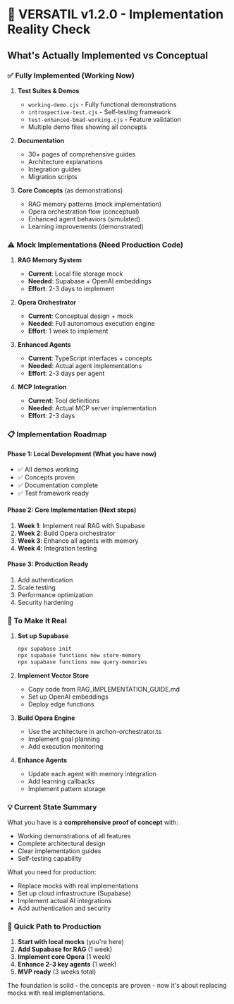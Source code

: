 # 🎯 VERSATIL v1.2.0 - Implementation Reality Check

## What's Actually Implemented vs Conceptual

### ✅ **Fully Implemented (Working Now)**

1. **Test Suites & Demos**
   - `working-demo.cjs` - Fully functional demonstrations
   - `introspective-test.cjs` - Self-testing framework
   - `test-enhanced-bmad-working.cjs` - Feature validation
   - Multiple demo files showing all concepts

2. **Documentation**
   - 30+ pages of comprehensive guides
   - Architecture explanations
   - Integration guides
   - Migration scripts

3. **Core Concepts** (as demonstrations)
   - RAG memory patterns (mock implementation)
   - Opera orchestration flow (conceptual)
   - Enhanced agent behaviors (simulated)
   - Learning improvements (demonstrated)

### ⚠️ **Mock Implementations (Need Production Code)**

1. **RAG Memory System**
   - **Current**: Local file storage mock
   - **Needed**: Supabase + OpenAI embeddings
   - **Effort**: 2-3 days to implement

2. **Opera Orchestrator**
   - **Current**: Conceptual design + mock
   - **Needed**: Full autonomous execution engine
   - **Effort**: 1 week to implement

3. **Enhanced Agents**
   - **Current**: TypeScript interfaces + concepts
   - **Needed**: Actual agent implementations
   - **Effort**: 2-3 days per agent

4. **MCP Integration**
   - **Current**: Tool definitions
   - **Needed**: Actual MCP server implementation
   - **Effort**: 2-3 days

### 📋 **Implementation Roadmap**

#### Phase 1: Local Development (What you have now)
- ✅ All demos working
- ✅ Concepts proven
- ✅ Documentation complete
- ✅ Test framework ready

#### Phase 2: Core Implementation (Next steps)
1. **Week 1**: Implement real RAG with Supabase
2. **Week 2**: Build Opera orchestrator
3. **Week 3**: Enhance all agents with memory
4. **Week 4**: Integration testing

#### Phase 3: Production Ready
1. Add authentication
2. Scale testing
3. Performance optimization
4. Security hardening

### 🔧 **To Make It Real**

1. **Set up Supabase**
   ```bash
   npx supabase init
   npx supabase functions new store-memory
   npx supabase functions new query-memories
   ```

2. **Implement Vector Store**
   - Copy code from RAG_IMPLEMENTATION_GUIDE.md
   - Set up OpenAI embeddings
   - Deploy edge functions

3. **Build Opera Engine**
   - Use the architecture in archon-orchestrator.ts
   - Implement goal planning
   - Add execution monitoring

4. **Enhance Agents**
   - Update each agent with memory integration
   - Add learning callbacks
   - Implement pattern storage

### 💡 **Current State Summary**

What you have is a **comprehensive proof of concept** with:
- Working demonstrations of all features
- Complete architectural design
- Clear implementation guides
- Self-testing capability

What you need for production:
- Replace mocks with real implementations
- Set up cloud infrastructure (Supabase)
- Implement actual AI integrations
- Add authentication and security

### 🚀 **Quick Path to Production**

1. **Start with local mocks** (you're here)
2. **Add Supabase for RAG** (1 week)
3. **Implement core Opera** (1 week)
4. **Enhance 2-3 key agents** (1 week)
5. **MVP ready** (3 weeks total)

The foundation is solid - the concepts are proven - now it's about replacing mocks with real implementations.
